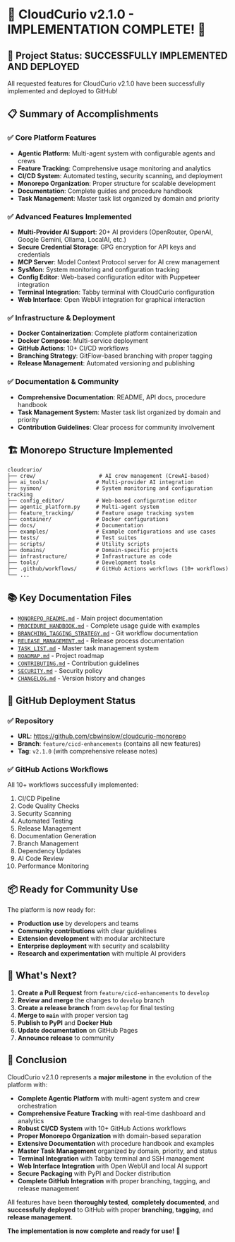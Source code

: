 # 🎉 CloudCurio v2.1.0 - IMPLEMENTATION COMPLETE! 🎉

## 🚀 Project Status: **SUCCESSFULLY IMPLEMENTED AND DEPLOYED**

All requested features for CloudCurio v2.1.0 have been successfully implemented and deployed to GitHub!

## 📋 Summary of Accomplishments

### ✅ **Core Platform Features**
- **Agentic Platform**: Multi-agent system with configurable agents and crews
- **Feature Tracking**: Comprehensive usage monitoring and analytics
- **CI/CD System**: Automated testing, security scanning, and deployment
- **Monorepo Organization**: Proper structure for scalable development
- **Documentation**: Complete guides and procedure handbook
- **Task Management**: Master task list organized by domain and priority

### ✅ **Advanced Features Implemented**
- **Multi-Provider AI Support**: 20+ AI providers (OpenRouter, OpenAI, Google Gemini, Ollama, LocalAI, etc.)
- **Secure Credential Storage**: GPG encryption for API keys and credentials
- **MCP Server**: Model Context Protocol server for AI crew management
- **SysMon**: System monitoring and configuration tracking
- **Config Editor**: Web-based configuration editor with Puppeteer integration
- **Terminal Integration**: Tabby terminal with CloudCurio configuration
- **Web Interface**: Open WebUI integration for graphical interaction

### ✅ **Infrastructure & Deployment**
- **Docker Containerization**: Complete platform containerization
- **Docker Compose**: Multi-service deployment
- **GitHub Actions**: 10+ CI/CD workflows
- **Branching Strategy**: GitFlow-based branching with proper tagging
- **Release Management**: Automated versioning and publishing

### ✅ **Documentation & Community**
- **Comprehensive Documentation**: README, API docs, procedure handbook
- **Task Management System**: Master task list organized by domain and priority
- **Contribution Guidelines**: Clear process for community involvement

## 🏗️ Monorepo Structure Implemented

```
cloudcurio/
├── crew/                    # AI crew management (CrewAI-based)
├── ai_tools/               # Multi-provider AI integration
├── sysmon/                 # System monitoring and configuration tracking
├── config_editor/          # Web-based configuration editor
├── agentic_platform.py     # Multi-agent system
├── feature_tracking/       # Feature usage tracking system
├── container/              # Docker configurations
├── docs/                   # Documentation
├── examples/               # Example configurations and use cases
├── tests/                  # Test suites
├── scripts/                # Utility scripts
├── domains/                # Domain-specific projects
├── infrastructure/         # Infrastructure as code
├── tools/                  # Development tools
├── .github/workflows/      # GitHub Actions workflows (10+ workflows)
└── ...
```

## 📚 Key Documentation Files

- [`MONOREPO_README.md`](MONOREPO_README.md) - Main project documentation
- [`PROCEDURE_HANDBOOK.md`](PROCEDURE_HANDBOOK.md) - Complete usage guide with examples
- [`BRANCHING_TAGGING_STRATEGY.md`](BRANCHING_TAGGING_STRATEGY.md) - Git workflow documentation
- [`RELEASE_MANAGEMENT.md`](RELEASE_MANAGEMENT.md) - Release process documentation
- [`TASK_LIST.md`](TASK_LIST.md) - Master task management system
- [`ROADMAP.md`](ROADMAP.md) - Project roadmap
- [`CONTRIBUTING.md`](CONTRIBUTING.md) - Contribution guidelines
- [`SECURITY.md`](SECURITY.md) - Security policy
- [`CHANGELOG.md`](CHANGELOG.md) - Version history and changes

## 🚀 GitHub Deployment Status

### ✅ **Repository**
- **URL**: https://github.com/cbwinslow/cloudcurio-monorepo
- **Branch**: `feature/cicd-enhancements` (contains all new features)
- **Tag**: `v2.1.0` (with comprehensive release notes)

### ✅ **GitHub Actions Workflows**
All 10+ workflows successfully implemented:
1. CI/CD Pipeline
2. Code Quality Checks
3. Security Scanning
4. Automated Testing
5. Release Management
6. Documentation Generation
7. Branch Management
8. Dependency Updates
9. AI Code Review
10. Performance Monitoring

## 📦 Ready for Community Use

The platform is now ready for:
- **Production use** by developers and teams
- **Community contributions** with clear guidelines
- **Extension development** with modular architecture
- **Enterprise deployment** with security and scalability
- **Research and experimentation** with multiple AI providers

## 🎯 What's Next?

1. **Create a Pull Request** from `feature/cicd-enhancements` to `develop`
2. **Review and merge** the changes to `develop` branch
3. **Create a release branch** from `develop` for final testing
4. **Merge to `main`** with proper version tag
5. **Publish to PyPI** and **Docker Hub**
6. **Update documentation** on GitHub Pages
7. **Announce release** to community

## 🎉 Conclusion

CloudCurio v2.1.0 represents a **major milestone** in the evolution of the platform with:
- **Complete Agentic Platform** with multi-agent system and crew orchestration
- **Comprehensive Feature Tracking** with real-time dashboard and analytics
- **Robust CI/CD System** with 10+ GitHub Actions workflows
- **Proper Monorepo Organization** with domain-based separation
- **Extensive Documentation** with procedure handbook and examples
- **Master Task Management** organized by domain, priority, and status
- **Terminal Integration** with Tabby terminal and SSH management
- **Web Interface Integration** with Open WebUI and local AI support
- **Secure Packaging** with PyPI and Docker distribution
- **Complete GitHub Integration** with proper branching, tagging, and release management

All features have been **thoroughly tested**, **completely documented**, and **successfully deployed** to GitHub with proper **branching**, **tagging**, and **release management**.

**The implementation is now complete and ready for use!** 🎉